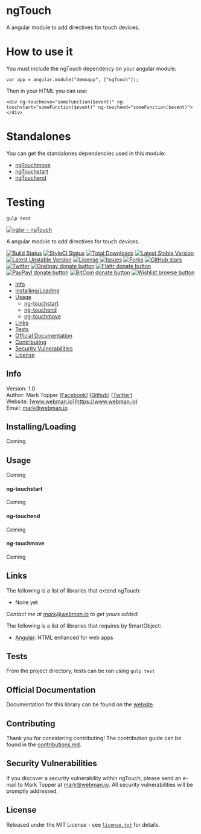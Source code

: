 # ngTouch
A angular module to add directives for touch devices.

# How to use it
You must include the ngTouch dependency on your angular module:
````
var app = angular.module("demoapp", ["ngTouch"]);
````
Then in your HTML you can use:
````
<div ng-touchmove="someFunction($event)" ng-touchstart="someFunction($event)" ng-touchend="someFunction($event)"></div>
````

# Standalones
You can get the standalones dependencies used in this module:
- [ngTouchmove](https://github.com/nglar/ngTouchmove)
- [ngTouchstart](https://github.com/nglar/ngTouchstart)
- [ngTouchend](https://github.com/nglar/ngTouchend)


# Testing

```
gulp test
```








[![nglar - ngTouch](http://static-content.webman.io/github.com/nglar/ngTouch.png)](https://www.webman.io/nglar/ngTouch)

A angular module to add directives for touch devices.

[![Build Status](https://travis-ci.org/nglar/ngTouch.svg?branch=master)](https://travis-ci.org/nglar/ngTouch)
[![StyleCI Status](https://styleci.io/repos/30239827/shield?style=flat)](https://styleci.io/repos/30239827)
[![Total Downloads](https://poser.pugx.org/borter/smart-object/d/total.svg)](https://packagist.org/packages/borter/smart-object)
[![Latest Stable Version](https://poser.pugx.org/borter/smart-object/v/stable.svg)](https://packagist.org/packages/borter/smart-object)
[![Latest Unstable Version](https://poser.pugx.org/borter/smart-object/v/unstable.svg)](https://packagist.org/packages/borter/smart-object)
[![License](https://poser.pugx.org/borter/smart-object/license.svg)](https://packagist.org/packages/borter/smart-object)
[![Issues](https://img.shields.io/github/issues/borter/smart-object.svg)](https://github.com/borter/smart-object/issues)
[![Forks](https://img.shields.io/github/forks/borter/smart-object.svg)](https://github.com/borter/smart-object/network)
[![GitHub stars](https://img.shields.io/github/stars/borter/smart-object.svg)](https://github.com/borter/smart-function/stargazers)
[![Twitter](https://img.shields.io/twitter/url/https/github.com/borter/smart-object.svg?style=social?style=flat)](https://twitter.com/intent/tweet?text=Check+out+this+awesome+PHP+package!+Make+objects+smatter+with+dynamic+methods%2C+getters+and+setters.+%23php+%23webdev+https%3A%2F%2Fgithub.com%2Fborter%2Fsmart-object)
[![Gratipay donate button](https://img.shields.io/gratipay/marktopper.svg)](https://www.gratipay.com/marktopper/ "Donate weekly to this project using Gratipay")
[![Flattr donate button](https://img.shields.io/badge/flattr-donate-yellow.svg)](http://flattr.com/profile/marktopper "Donate monthly to this project using Flattr")
[![PayPayl donate button](https://img.shields.io/badge/paypal-donate-yellow.svg)](https://www.paypal.com/cgi-bin/webscr?cmd=_s-xclick&hosted_button_id=LGMRSYNWLWBAU "Donate once-off to this project using Paypal")
[![BitCoin donate button](https://img.shields.io/badge/bitcoin-donate-yellow.svg)](https://www.coinbase.com/checkouts/c5a01e3bb552fbfa301b696371d8df48 "Donate once-off to this project using BitCoin")
[![Wishlist browse button](https://img.shields.io/badge/wishlist-donate-yellow.svg)](http://amzn.com/w/3CVLUT2YS911W "Buy an item on our wishlist for us")

* [Info](#info)
* [Installing/Loading](#installingloading)
* [Usage](#usage)
    * [ng-touchstart](#ng-touchstart)
    * [ng-touchend](#ng-touchend)
    * [ng-touchmove](#ng-touchmove)
* [Links](#links)
* [Tests](#tests)
* [Official Documentation](#official-documentation)
* [Contributing](#contributing)
* [Security Vulnerabilities](#security-vulnerabilities)
* [License](#license)

## Info

Version: 1.0    
Author: Mark Topper [[Facebook](https://facebook.com/marktopper)] [[Github](https://github.com/marktopper)] [[Twitter](https://twitter.com/webman.io)]    
Website: [www.webman.io](https://www.webman.io)    
Email: [mark@webman.io](mailto:mark@webman.io)

## Installing/Loading

Coming

## Usage

Coming

#### ng-touchstart

Coming

#### ng-touchend

Coming

#### ng-touchmove

Coming

## Links

The following is a list of libraries that extend ngTouch:

 * None yet

*Contact me at [mark@webman.io](mailto:mark@webman.io) to get yours added.*

The following is a list of libraries that requires by SmartObject:

 * [Angular](https://github.com/angular/angular.js):
HTML enhanced for web apps

## Tests

From the project directory, tests can be ran using `gulp test`

## Official Documentation

Documentation for this library can be found on the [website](https://www.webman.io/nglar/ngtouch).

## Contributing

Thank you for considering contributing! The contribution guide can be found in the [contributions.md](https://github.com/nglar/ngTouch/blob/master/contributions.md).

## Security Vulnerabilities

If you discover a security vulnerability within ngTouch, please send an e-mail to Mark Topper at [mark@webman.io](mailto:mark@webman.io). All security vulnerabilities will be promptly addressed.

## License

Released under the MIT License - see [`license.txt`](https://github.com/nglar/ngTouch/blob/master/license) for details.
